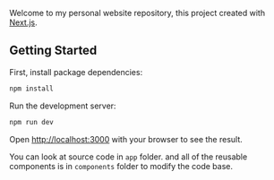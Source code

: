 Welcome to my personal website repository, this project created with [Next.js](https://nextjs.org/).

## Getting Started

First, install package dependencies:

```bash
npm install
```

Run the development server:

```bash
npm run dev
```

Open [http://localhost:3000](http://localhost:3000) with your browser to see the result.

You can look at source code in `app` folder. and all of the reusable components is in `components` folder to modify the code base.
